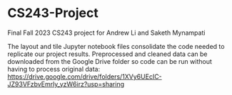 # CS243-Project
Final Fall 2023 CS243 project for Andrew Li and Saketh Mynampati

The layout and tile Jupyter notebook files consolidate the code needed to replicate our project results. Preprocessed and cleaned data can be downloaded from the Google Drive folder so code can be run without having to process original data: https://drive.google.com/drive/folders/1XVy6UEcIC-JZ93VFzbvEmrly_yzW6irz?usp=sharing
